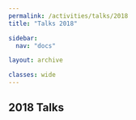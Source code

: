 ```yaml
---
permalink: /activities/talks/2018
title: "Talks 2018"

sidebar:
  nav: "docs"

layout: archive

classes: wide
---
```


## 2018 Talks